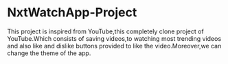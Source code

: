 # NxtWatchApp-Project
This project is inspired from YouTube,this completely clone project of YouTube.Which consists of saving videos,to watching most trending videos and also like and dislike buttons provided to like the video.Moreover,we can change the theme of the app.
